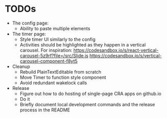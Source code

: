 # TODOs

- The config page: 
  - Ability to paste multiple elements
- The timer page:
  - Style timer UI similarly to the config
  - Activities should be highlighted as they happen in a vertical carousel. For
  inspiration:
  https://codesandbox.io/s/react-vertical-carousel-5z9rf?file=/src/Slide.js
  https://codesandbox.io/s/vertical-carousel-component-f8yt5
- Cleanup
  - Rebuild PlainTextEditable from scratch
  - Move Timer to function style component
  - Avoid redundant wakelock calls
- Release
  - Figure out how to do hosting of single-page CRA apps on github.io
  - Do it
  - Briefly document local development commands and the release process in the README
